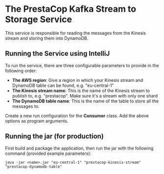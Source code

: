 # The PrestaCop Kafka Stream to Storage Service
This service is responsible for reading the messages from the Kinesis stream and storing them into DynamoDB.

## Running the Service using IntelliJ
To run the service, there are three configurable parameters to provide in the following order:
- **The AWS region**: Give a region in which your Kinesis stream and DynamoDB table can be found, e.g. "eu-central-1"
- **The Kinesis stream name**: This is the name of the Kinesis stream to publish to, e.g. "prestacop". Make sure it's a stream with only one shard
- **The DynamoDB table name**: This is the name of the table to store all the messages to.

Create a new run configuration for the **Consumer** class. Add the above options as program arguments.

## Running the jar (for production)
First build and package the application, then run the jar with the following command (provided example parameters):
```
java -jar <name>.jar "eu-central-1" "prestacop-kinesis-stream" "prestacop-dynamodb-table"
```

